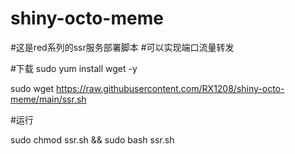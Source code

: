# shiny-octo-meme
#这是red系列的ssr服务部署脚本
#可以实现端口流量转发

#下载  sudo yum install wget -y 

sudo wget https://raw.githubusercontent.com/RX1208/shiny-octo-meme/main/ssr.sh

#运行

sudo chmod ssr.sh  &&  sudo bash ssr.sh




